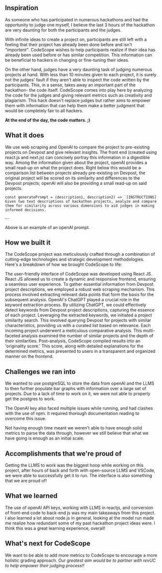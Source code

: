 ## Inspiration
As someone who has participated in numerous hackathons and had the opportunity to judge one myself, I believe the last 3 hours of the hackathon are very daunting for both the participants and the judges.

With infinite ideas to create a project on, participants are still left with a feeling that their project has already been done before and isn't _"important"_. CodeScope wishes to help participants realize if their idea has already been used before or has similar competition. This information can be beneficial to hackers in changing or fine-tuning their ideas.

On the other hand, judges have a very daunting task of judging numerous projects at hand. With less than 10 minutes given to each project, it is surely not the judges' fault if they aren't able to inspect the code written by the participants. This, in a sense, takes away an important part of the hackathon- the code itself. CodeScope comes into play here by analyzing the code for the judges and giving relevant metrics such as creativity and plagiarism. This hack doesn't replace judges but rather aims to empower them with information that can help them make a better judgment that would be completely fair to all hackers. 

**At the end of the day, the code matters. ;)**


## What it does

We use web scraping and OpenAI to compare the project to pre-existing projects on Devpost and give relevant insights. The front end (created using react.js and next.js) can concisely portray this information in a digestible way. Among the information given about the project, openAI provides a small read-up on what the project does. Right below this would be a comparison list between projects already pre-existing on Devpost, the original project will be scored on its similarity and differences to the Devpost projects; openAI will also be providing a small read-up on said projects.

```
const generatePrompt = (description1, description2) => `[INSTRUCTIONS]
Given two text descriptions of hackathon projects, analyze and compare them for similarity across various dimensions to aid judges in making informed decisions.

—-
```
Above is an example of an openAI prompt.


## How we built it

The CodeScope project was meticulously crafted through a combination of cutting-edge technologies and strategic development methodologies. Here's a breakdown of how we brought CodeScope to life:

The user-friendly interface of CodeScope was developed using React JS. React JS allowed us to create a dynamic and responsive frontend, ensuring a seamless user experience. To gather essential information from Devpost project descriptions, we employed a robust web scraping mechanism. This process involved extracting relevant data points that form the basis for the subsequent analysis. OpenAI's ChatGPT played a crucial role in the keyword extraction process. By utilizing ChatGPT, we could effectively detect keywords from Devpost project descriptions, capturing the essence of each project. Leveraging the extracted keywords, we initiated a project similarity search.
This involved querying Devpost for projects with similar characteristics, providing us with a curated list based on relevance. Each incoming project underwent a meticulous comparative analysis.
This multi-faceted analysis examined the number of similar projects and the depth of their similarities. Post-analysis, CodeScope compiled results into an 'originality score.' This score, along with detailed explanations for the determined metrics, was presented to users in a transparent and organized manner on the frontend.

## Challenges we ran into

We wanted to use postgreSQL to store the data from openAI and the LLMS to then further populate bar graphs with information over a large set of projects. Due to a lack of time to work on it, we were not able to properly get the postgres to work.

The OpenAI key also faced multiple issues while running, and had clashes with the use of npm. It required thorough documentation reading to overcome this issue.

Not having enough time meant we weren't able to have enough solid metrics to parse the data through, however we still believe that what we have going is enough as an initial scale.

## Accomplishments that we're proud of

Getting the LLMS to work was the biggest hoop while working on this project, after hours of back and forth with open-source LLMS and VSCode, we were able to successfully get it to run. The interface is also something that we are proud of!

## What we learned

The use of openAI API keys, working with LLMS in reactjs, and conversion of front-end code to back-end js was my main takeaways from this project. I also learned a lot about node.js in general, looking at the model run made me realize how redundant some of my past hackathon project ideas were. I think this was a great learning experience, overall!

## What's next for CodeScope

We want to be able to add more metrics to CodeScope to encourage a more holistic grading approach. _*Our greatest aim would be to partner with revUC to help empower their judging process!!*_

